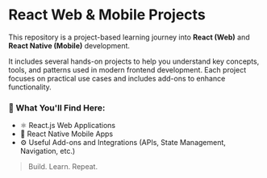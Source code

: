 # React Web & Mobile Projects

This repository is a project-based learning journey into **React (Web)** and **React Native (Mobile)** development.

It includes several hands-on projects to help you understand key concepts, tools, and patterns used in modern frontend development. Each project focuses on practical use cases and includes add-ons to enhance functionality.

### 🚀 What You'll Find Here:

- ⚛️ React.js Web Applications
- 📱 React Native Mobile Apps
- ⚙️ Useful Add-ons and Integrations (APIs, State Management, Navigation, etc.)

> Build. Learn. Repeat.
